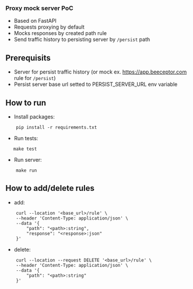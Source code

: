 ### Proxy mock server PoC
 - Based on FastAPI
 - Requests proxying by default
 - Mocks responses by created path rule
 - Send traffic history to persisting server by `/persist` path

## Prerequisits
 - Server for persist traffic history (or mock ex. https://app.beeceptor.com rule for `/persist`)
 - Persist server base url setted to PERSIST_SERVER_URL env variable

## How to run
 - Install packages:
```shell
    pip install -r requirements.txt
```
 - Run tests: 
 ```shell
    make test
 ```
 - Run server:
```shell
    make run
```

## How to add/delete rules
 - add:
```shell
    curl --location '<base_url>/rule' \
    --header 'Content-Type: application/json' \
    --data '{
        "path": "<path>:string",
        "response": "<response>:json"
    }'
```
 - delete:
```shell
    curl --location --request DELETE '<base_url>/rule' \
    --header 'Content-Type: application/json' \
    --data '{
        "path": "<path>:string"
    }'
```